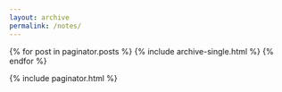 ```yaml
---
layout: archive
permalink: /notes/
---
```


{% for post in paginator.posts %}
  {% include archive-single.html %}
{% endfor %}

{% include paginator.html %}
